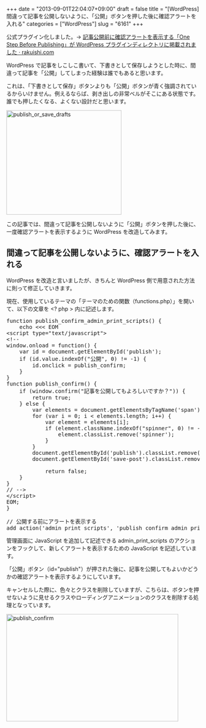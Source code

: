 +++
date = "2013-09-01T22:04:07+09:00"
draft = false
title = "[WordPress] 間違って記事を公開しないように、「公開」ボタンを押した後に確認アラートを入れる"
categories = ["WordPress"]
slug = "6161"
+++

公式プラグイン化しました。&rarr; <a href="http://rakuishi.com/archives/6736" target="_blank">記事公開前に確認アラートを表示する「One Step Before Publishing」が WordPress プラグインディレクトリに掲載されました · rakuishi.com</a>

WordPress で記事をしこしこ書いて、下書きとして保存しようとした時に、間違って記事を「公開」してしまった経験は誰でもあると思います。

これは、「下書きとして保存」ボタンよりも「公開」ボタンが青く強調されているからいけません。例えるならば、剥き出しの非常ベルがそこにある状態です。誰でも押したくなる、よくない設計だと思います。

<img src="/images/2013/09/publish_or_save_drafts.png" alt="publish_or_save_drafts" width="300" height="272" class="aligncenter size-full wp-image-6169" />

この記事では、間違って記事を公開しないように「公開」ボタンを押した後に、一度確認アラートを表示するように WordPress を改造してみます。

<h2>間違って記事を公開しないように、確認アラートを入れる</h2>

WordPress を改造と言いましたが、きちんと WordPress 側で用意された方法に則って修正していきます。

現在、使用しているテーマの「テーマのための関数（functions.php）」を開いて、以下の文章を &lt;? php &gt; 内に記述します。

<pre class="prettyprint">function publish_confirm_admin_print_scripts() {
	echo <<< EOM
&lt;script type="text/javascript"&gt;
&lt;!--
window.onload = function() {
	var id = document.getElementById('publish');
	if (id.value.indexOf("公開", 0) != -1) {
		id.onclick = publish_confirm;
	}
}
function publish_confirm() {
	if (window.confirm("記事を公開してもよろしいですか？")) {
		return true;
	} else {
		var elements = document.getElementsByTagName('span');
		for (var i = 0; i < elements.length; i++) {
			var element = elements[i];
			if (element.className.indexOf("spinner", 0) != -1) {
				element.classList.remove('spinner');
			}
		}
		document.getElementById('publish').classList.remove('button-primary-disabled');
		document.getElementById('save-post').classList.remove('button-disabled');

	        return false;
	}
}
// --&gt;
&lt;/script&gt;
EOM;
}

// 公開する前にアラートを表示する
add_action('admin_print_scripts', 'publish_confirm_admin_print_scripts');
</pre>

管理画面に JavaScript を追加して記述できる admin_print_scripts のアクションをフックして、新しくアラートを表示するための JavaScript を記述しています。

「公開」ボタン（id="publish"）が押された後に、記事を公開してもよいかどうかの確認アラートを表示するようにしています。

キャンセルした際に、色々とクラスを削除していますが、こちらは、ボタンを押せないように見せるクラスやローディングアニメーションのクラスを削除する処理となっています。

<img src="/images/2013/09/publish_confirm.png" alt="publish_confirm" width="448" height="280" class="aligncenter size-full wp-image-6175" />
